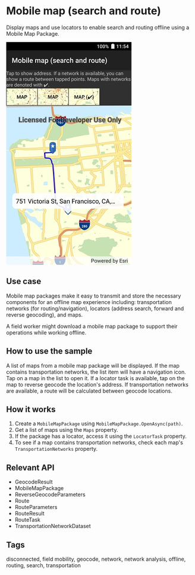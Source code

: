 # Mobile map (search and route)

Display maps and use locators to enable search and routing offline using a Mobile Map Package.

![Image of mobile map search and route](MobileMapSearchAndRoute.jpg)

## Use case

Mobile map packages make it easy to transmit and store the necessary components for an offline map experience including: transportation networks (for routing/navigation), locators (address search, forward and reverse geocoding), and maps. 

A field worker might download a mobile map package to support their operations while working offline.

## How to use the sample

A list of maps from a mobile map package will be displayed. If the map contains transportation networks, the list item will have a navigation icon. Tap on a map in the list to open it. If a locator task is available, tap on the map to reverse geocode the location's address. If transportation networks are available, a route will be calculated between geocode locations.

## How it works

1. Create a `MobileMapPackage` using `MobileMapPackage.OpenAsync(path)`.
2. Get a list of maps using the `Maps` property.
3. If the package has a locator, access it using the `LocatorTask` property.
4. To see if a map contains transportation networks, check each map's `TransportationNetworks` property.

## Relevant API

* GeocodeResult
* MobileMapPackage
* ReverseGeocodeParameters
* Route
* RouteParameters
* RouteResult
* RouteTask
* TransportationNetworkDataset

## Tags

disconnected, field mobility, geocode, network, network analysis, offline, routing, search, transportation